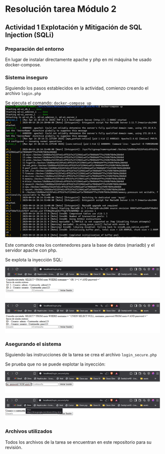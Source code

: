 # Resolución tarea Módulo 2 
## Actividad 1 Explotación y Mitigación de SQL Injection (SQLi)

### Preparación del entorno

En lugar de instalar directamente apache y php en mi máquina he usado docker-compose.

### Sistema inseguro

Siguiendo los pasos establecidos en la actividad, comienzo creando el archivo `login.php`

Se ejecuta el comando: `docker-compose up`
![Captura 5](capturas/captura5.png)

Este comando crea los contenedores para la base de datos (mariadb) y el servidor apache con php. 

Se explota la inyección SQL:

![Captura 1](capturas/captura1.png)

![Captura 2](capturas/captura2.png)

### Asegurando el sistema

Siguiendo las instrucciones de la tarea se crea el archivo `login_secure.php`

Se prueba que no se puede explotar la inyección:

![Captura 3](capturas/captura3.png)

![Captura 4](capturas/captura4.png)

### Archivos utilizados

Todos los archivos de la tarea se encuentran en este repositorio para su revisión.

